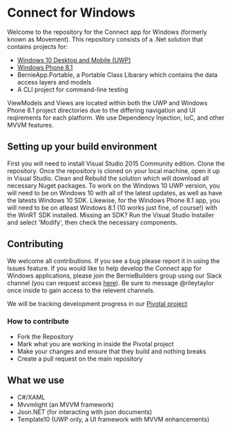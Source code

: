 # Connect for Windows

Welcome to the repository for the Connect app for Windows (formerly known as Movement).  This repository consists of a .Net solution that contains projects for: 
* [Windows 10 Desktop and Mobile (UWP)](https://github.com/SandersForPresident/BernieAppWindows/tree/master/BernieApp.UWP)
* [Windows Phone 8.1](https://github.com/SandersForPresident/BernieAppWindows/tree/master/BernieApp/BernieApp.WindowsPhone)
* BernieApp.Portable, a Portable Class Libarary which contains the data access layers and models
* A CLI project for command-line testing

ViewModels and Views are located within both the UWP and Windows Phone 8.1 project directories due to the differing navigation and UI reqirements for each platform. We use Dependency Injection, IoC, and other MVVM features.

## Setting up your build environment

First you will need to install Visual Studio 2015 Community edition. Clone the repository. Once the repository is cloned on your local machine, open it up in Visual Studio. Clean and Rebuild the solution which will download all necessary Nuget packages. To work on the Windows 10 UWP version, you will need to be on Windows 10 with all of the latest updates, as well as have the latests Windows 10 SDK. Likewise, for the Windows Phone 8.1 app, you will need to be on atleast Windows 8.1 (10 works just fine, of course!) with the WinRT SDK installed. Missing an SDK? Run the Visual Studio Installer and select 'Modify', then check the necessary components.

## Contributing

We welcome all contributions.  If you see a bug please report it in using the Issues feature.  If you would like to help develop the Connect app for Windows applications, please join the BernieBuilders group using our Slack channel (you can request access [here](http://organize.berniesanders.com/slack/berniebuilders)). Be sure to message @rileytaylor once inside to gain access to the relevent channels.

We will be tracking development progress in our [Pivotal project](https://www.pivotaltracker.com/n/projects/1530927)

### How to contribute

* Fork the Repository
* Mark what you are working in inside the Pivotal project
* Make your changes and ensure that they build and nothing breaks
* Create a pull request on the main repository

## What we use

* C#/XAML
* Mvvmlight (an MVVM framework)
* Json.NET (for interacting with json documents)
* Template10 (UWP only, a UI framework with MVVM enhancements)
